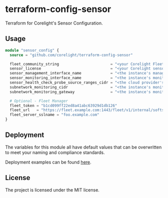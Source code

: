 # terraform-config-sensor

Terraform for Corelight's Sensor Configuration.

## Usage

```terraform
module "sensor_config" {
  source = "github.com/corelight/terraform-config-sensor"

  fleet_community_string                       = "<your Corelight Fleet community string>"
  sensor_license                               = "<your Corelight sensor license key>"
  sensor_management_interface_name             = "<the instance's management interface name>"
  sensor_monitoring_interface_name             = "<the instance's monitoring interface name>"
  sensor_health_check_probe_source_ranges_cidr = "<the cloud provider's health check source CIDR>"
  subnetwork_monitoring_cidr                   = "<the instance's monitoring subnetwork CIDR>"
  subnetwork_monitoring_gateway                = "<the instance's monitoring subnetwork gateway IP>"

  # Optional - Fleet Manager
  fleet_token = "b1cd099ff22ed8a41abc63929d1db126"
  fleet_url   = "https://fleet.example.com:1443/fleet/v1/internal/softsensor/websocket"
  fleet_server_sslname = "foo.example.com"
}
```

## Deployment

The variables for this module all have default values that can be overwritten
to meet your naming and compliance standards.

Deployment examples can be found [here](examples).

## License

The project is licensed under the MIT license.

[MIT]: LICENSE
